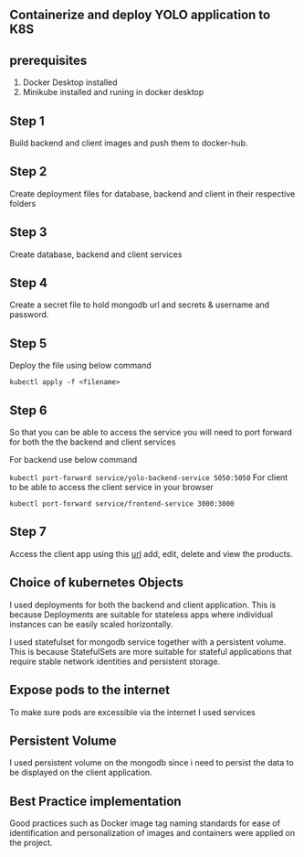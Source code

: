 ## Containerize and deploy YOLO application to K8S
## prerequisites 
  1. Docker Desktop installed
  2. Minikube installed and runing in docker desktop
## Step 1
 Build backend and client images and push them to docker-hub.
## Step 2 
Create deployment files for database, backend and client in their respective folders
## Step 3
Create database, backend and client services
## Step 4
Create a secret file to hold mongodb url and secrets & username and password.
## Step 5
Deploy the file using below command

`
kubectl apply -f <filename>
`

## Step 6

So that you can be able to access the service you will need to port forward for both the the backend and client services

For backend use below command

`
kubectl port-forward service/yolo-backend-service 5050:5050
`
For client to be able to access the client service in your browser

`
kubectl port-forward service/frontend-service 3000:3000
`

## Step 7

Access the client app using this [url](http://localhost:3000) add, edit, delete and view the products.


## Choice of kubernetes Objects
I used deployments for both the backend and client application.
This is because Deployments are suitable for stateless apps where individual instances can be easily scaled horizontally.

I used statefulset for mongodb service together with a persistent volume. This is because StatefulSets are more suitable for stateful applications that require stable network identities and persistent storage.

## Expose pods to the internet

To make sure pods are excessible via the internet I used services 


## Persistent Volume

I used persistent volume on the mongodb since i need to persist the data to be displayed on the client application. 

## Best Practice implementation
Good practices such as Docker image tag naming standards for ease of identification and personalization of images and containers were applied on the project.













